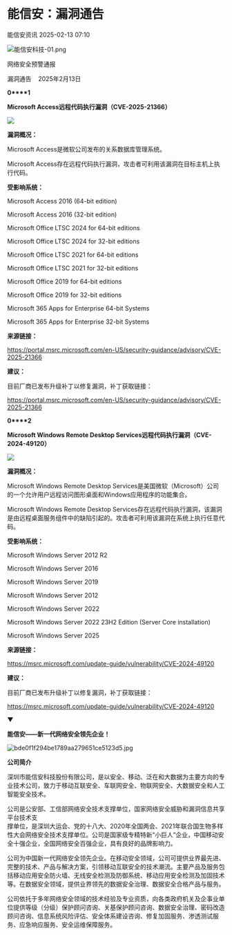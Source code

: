 #  能信安：漏洞通告   
 能信安资讯   2025-02-13 07:10  
  
![能信安科技-01.png](https://mmbiz.qpic.cn/sz_mmbiz_png/f7EgONBwTicy1veOercVmLMFEKbnes1VibRsnq8G2HPOH7CRkFHwNseK007y5b5CmDN3BvLsIUNuibQG7vkX8gSFA/640?wx_fmt=png&from=appmsg "")  
  
网络安全预警通报  
  
漏洞通告    2025年2月13日  
  
  
  
**0****1**  
  
**Microsoft Access远程代码执行漏洞（CVE-2025-21366）**  
  
![](https://mmbiz.qpic.cn/sz_mmbiz_png/f7EgONBwTicy1veOercVmLMFEKbnes1VibuybGbh1a3u8N3GYbPS4JiabSEacyYzCeIO2XG6DGyZMSuATibKKIjA9Q/640?wx_fmt=png&from=appmsg "")  
  
  
  
**漏洞概况：**  
  
Microsoft Access是微软公司发布的关系数据库管理系统。  
  
Microsoft Access存在远程代码执行漏洞，攻击者可利用该漏洞在目标主机上执行代码。  
  
  
**受影响系统：**  
  
Microsoft Access 2016 (64-bit edition)  
  
Microsoft Access 2016 (32-bit edition)  
  
Microsoft Office LTSC 2024 for 64-bit editions  
  
Microsoft Office LTSC 2024 for 32-bit editions  
  
Microsoft Office LTSC 2021 for 64-bit editions  
  
Microsoft Office LTSC 2021 for 32-bit editions  
  
Microsoft Office 2019 for 64-bit editions  
  
Microsoft Office 2019 for 32-bit editions  
  
Microsoft 365 Apps for Enterprise 64-bit Systems  
  
Microsoft 365 Apps for Enterprise 32-bit Systems  
  
  
**来源链接：**  
  
https://portal.msrc.microsoft.com/en-US/security-guidance/advisory/CVE-2025-21366  
  
  
**建议：**  
  
目前厂商已发布升级补丁以修复漏洞，补丁获取链接：  
  
https://portal.msrc.microsoft.com/en-US/security-guidance/advisory/CVE-2025-21366  
  
  
**0****2**  
  
**Microsoft Windows Remote Desktop Services远程代码执行漏洞（CVE-2024-49120）**  
  
![](https://mmbiz.qpic.cn/sz_mmbiz_png/f7EgONBwTicy1veOercVmLMFEKbnes1VibuybGbh1a3u8N3GYbPS4JiabSEacyYzCeIO2XG6DGyZMSuATibKKIjA9Q/640?wx_fmt=png&from=appmsg "")  
  
  
  
**漏洞概况：**  
  
Microsoft Windows Remote Desktop Services是美国微软（Microsoft）公司的一个允许用户远程访问图形桌面和Windows应用程序的功能集合。  
  
Microsoft Windows Remote Desktop Services存在远程代码执行漏洞，该漏洞是由远程桌面服务组件中的缺陷引起的。攻击者可利用该漏洞在系统上执行任意代码。  
  
  
**受影响系统：**  
  
Microsoft Windows Server 2012 R2  
  
Microsoft Windows Server 2016  
  
Microsoft Windows Server 2019  
  
Microsoft Windows Server 2012  
  
Microsoft Windows Server 2022  
  
Microsoft Windows Server 2022 23H2 Edition (Server Core installation)  
  
Microsoft Windows Server 2025  
  
  
**来源链接：**  
  
https://msrc.microsoft.com/update-guide/vulnerability/CVE-2024-49120  
  
  
**建议：**  
  
目前厂商已发布升级补丁以修复漏洞，补丁获取链接：   
  
https://msrc.microsoft.com/update-guide/vulnerability/CVE-2024-49120  
  
  
  
  
  
  
  
  
▼  
  
**能信安——新一代网络安全领先企业！**  
  
  
  
![](https://mmbiz.qpic.cn/mmbiz_jpg/f7EgONBwTicyukySMu6FXUXWDAkWwribspgqezQeNT68WySw9CozfOicqxGnISiaB0GFYXp3qXHmpmHzays0SBTSibQ/640?wx_fmt=jpeg "bde0f1f294be1789aa279651ce5123d5.jpg")  
  
**公司简介**  
  
  
  
深圳市能信安科技股份有限公司，是以安全、移动、泛在和大数据为主要方向的专业技术公司，致力于移动互联安全、车联网安全、物联网安全、大数据安全和人工智能安全技术。  
  
公司是公安部、工信部网络安全技术支撑单位，国家网络安全威胁和漏洞信息共享平台技术支  
撑单位，是深圳大运会、党的十八大、2020年全国两会、2021年联合国生物多样性大会网络安全技术支撑单位。公司是国家级专精特新“小巨人”企业，中国移动安全十强企业，全国网络安全百强企业，具有良好的品牌影响力。  
  
公司为中国新一代网络安全领先企业。在移动安全领域，公司可提供业界最先进、完整的技术、产品与解决方案，引领移动互联安全的技术潮流。主要产品及服务包括移动应用安全防火墙、无线安全检测及防御系统、移动应用安全检测及加固技术等。在数据安全领域，提供业界领先的数据安全治理、数据安全合格产品与服务。  
  
公司依托于多年网络安全领域的技术经验及专业资质，向各类政府机关及企事业单位提供等级（分级）保护顾问咨询、关基保护顾问咨询、数据安全治理、密码改造顾问咨询、信息系统风险评估、安全体系建设咨询、修复加固服务、渗透测试服务、应急响应服务、安全运维保障服务。  
  
  
  
  
  
  
  
  
